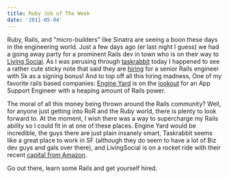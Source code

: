 ```yaml
---
title: Ruby Job of The Week
date: '2011-05-04'
---
```


Ruby, Rails, and "micro-builders" like Sinatra are seeing a boon these days in
the engineering world. Just a few days ago (er last night I guess) we had a
going away party for a prominent Rails dev in town who is on their way to
[Living Social](http://livingsocial.com). As I was perusing through
[taskrabbit](http://www.taskrabbit.com/) today I happened to see a rather cute
sticky note that said they are [hiring](#)
for a senior Rails engineer with 5k as a signing bonus! And to top off all this
	hiring madness, One of my favorite rails based companies: [Engine
	Yard](http://engineyard.com) is on the
	[lookout](http://hire.jobvite.com/Jobvite/jobvite.aspx?b=nTGPvgwE) for an App
	Support Engineer with a heaping amount of Rails power.

The moral of all this money being thrown around the Rails community? Well, for
anyone just getting into RoR and the Ruby world, there is plenty to look
forward to. At the moment, I wish there was a way to supercharge my Rails
ability so I could fit in at one of these places. Engine Yard would be
incredible, the guys there are just plain insanely smart, Taskrabbit seems like
a great place to work in SF (although they do seem to have a lot of Biz dev
guys and gals over there), and LivingSocial is on a rocket ride with their
recent [capital from Amazon][1].

Go out there, learn some Rails and get yourself hired.

[1]: http://www.portfolio.com/views/blogs/the-tech-observer/2010/12/02/amazon-eyes-investment-in-living-social-as-counter-to-google-groupon-play
